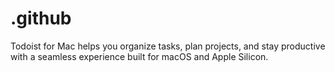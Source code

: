 # .github
Todoist for Mac helps you organize tasks, plan projects, and stay productive with a seamless experience built for macOS and Apple Silicon.
